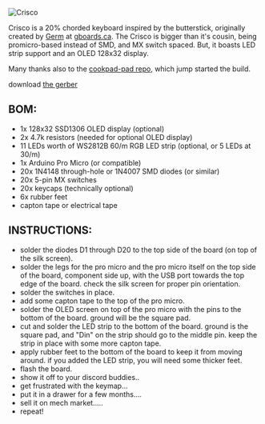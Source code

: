 ![Crisco](https://raw.githubusercontent.com/ch604/crisco/main/crisco.png)

Crisco is a 20% chorded keyboard inspired by the butterstick, originally created by [Germ](https://github.com/germ) at [gboards.ca](gboards.ca). The Crisco is bigger than it's cousin, being promicro-based instead of SMD, and MX switch spaced. But, it boasts LED strip support and an OLED 128x32 display.

Many thanks also to the [cookpad-pad repo](https://github.com/cookpad/cookpad-pad/tree/master), which jump started the build.

download [the gerber](https://github.com/ch604/crisco/blob/main/gerbers/crisco-v0.1-gerbers.zip?raw=true)

## BOM:
* 1x 128x32 SSD1306 OLED display (optional)
* 2x 4.7k resistors (needed for optional OLED display)
* 11 LEDs worth of WS2812B 60/m RGB LED strip (optional, or 5 LEDs at 30/m)
* 1x Arduino Pro Micro (or compatible)
* 20x 1N4148 through-hole or 1N4007 SMD diodes (or similar)
* 20x 5-pin MX switches
* 20x keycaps (technically optional)
* 6x rubber feet
* capton tape or electrical tape

## INSTRUCTIONS:

* solder the diodes D1 through D20 to the top side of the board (on top of the silk screen).
* solder the legs for the pro micro and the pro micro itself on the top side of the board, component side up, with the USB port towards the top edge of the board. check the silk screen for proper pin orientation.
* solder the switches in place.
* add some capton tape to the top of the pro micro.
* solder the OLED screen on top of the pro micro with the pins to the bottom of the board. ground will be the square pad.
* cut and solder the LED strip to the bottom of the board. ground is the square pad, and "Din" on the strip should go to the middle pin. keep the strip in place with some more capton tape.
* apply rubber feet to the bottom of the board to keep it from moving around. if you added the LED strip, you will need some thicker feet.
* flash the board.
* show it off to your discord buddies..
* get frustrated with the keymap...
* put it in a drawer for a few months....
* sell it on mech market.....
* repeat!
